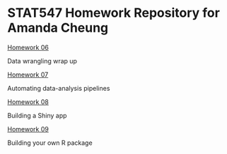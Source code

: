 # STAT547 Homework Repository for Amanda Cheung

[Homework 06](https://github.com/cheungamanda/STAT547-hw-cheung-amanda/tree/master/hw06)

Data wrangling wrap up

[Homework 07](https://github.com/cheungamanda/STAT547-hw-cheung-amanda/tree/master/hw07)

Automating data-analysis pipelines

[Homework 08](https://github.com/cheungamanda/STAT547-hw-cheung-amanda/tree/master/hw08)

Building a Shiny app

[Homework 09](https://github.com/cheungamanda/STAT547-hw-cheung-amanda/tree/master/hw09)

Building your own R package
